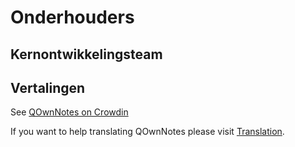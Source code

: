 # Onderhouders

## Kernontwikkelingsteam

<ProfileCard name="Patrizio Bekerle" img="https://www.gravatar.com/avatar/de150011c0b0eb1047c64e0387a252b9?s=164" backgroundImg="/screenshots/screenshot-darkmode.png" functions="Author" github="pbek" keybase="pbek" />

<ProfileCard name="Waqar Ahmed" img="https://www.gravatar.com/avatar/906b60ea647baf206f452687d1de8ba0?s=164" backgroundImg="/screenshots/screenshot-darkmode.png" functions="Highlighting, Spellchecker, Speed improvements, …" github="Waqar144" />

## Vertalingen

See [QOwnNotes on Crowdin](https://crowdin.com/project/qownnotes/activity_stream)

If you want to help translating QOwnNotes please visit [Translation](translation.md).
